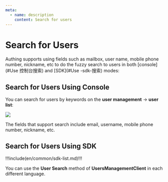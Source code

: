 ```yaml
---
meta:
  - name: description
    content: Search for users
---
```


# Search for Users

<LastUpdated/>

Authing supports using fields such as mailbox, user name, mobile phone number, nickname, etc to do the fuzzy search to users in both [console](#Use 控制台搜索) and [SDK](#Use -sdk-搜索) modes:

## Search for Users Using Console

You can search for users by keywords on the **user management** -> **user list**:

![](https://cdn.authing.cn/blog/20201019174154.png)

The fields that support search include email, username, mobile phone number, nickname, etc.

## Search for Users Using SDK

!!!include(en/common/sdk-list.md)!!!

You can use the **User Search** method of **UsersManagementClient** in each different language.
